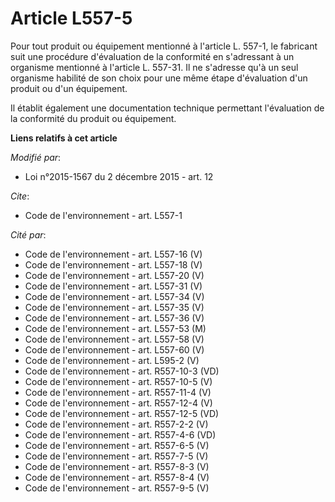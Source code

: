 # Article L557-5

Pour tout produit ou équipement mentionné à l'article L. 557-1, le fabricant suit une procédure d'évaluation de la conformité
en s'adressant à un organisme mentionné à l'article L. 557-31. Il ne s'adresse qu'à un seul organisme habilité de son choix
pour une même étape d'évaluation d'un produit ou d'un équipement.

Il établit également une documentation technique permettant l'évaluation de la conformité du produit ou équipement.

**Liens relatifs à cet article**

_Modifié par_:

  - Loi n°2015-1567 du 2 décembre 2015 - art. 12

_Cite_:

  - Code de l'environnement - art. L557-1

_Cité par_:

  - Code de l'environnement - art. L557-16 (V)
  - Code de l'environnement - art. L557-18 (V)
  - Code de l'environnement - art. L557-20 (V)
  - Code de l'environnement - art. L557-31 (V)
  - Code de l'environnement - art. L557-34 (V)
  - Code de l'environnement - art. L557-35 (V)
  - Code de l'environnement - art. L557-36 (V)
  - Code de l'environnement - art. L557-53 (M)
  - Code de l'environnement - art. L557-58 (V)
  - Code de l'environnement - art. L557-60 (V)
  - Code de l'environnement - art. L595-2 (V)
  - Code de l'environnement - art. R557-10-3 (VD)
  - Code de l'environnement - art. R557-10-5 (V)
  - Code de l'environnement - art. R557-11-4 (V)
  - Code de l'environnement - art. R557-12-4 (V)
  - Code de l'environnement - art. R557-12-5 (VD)
  - Code de l'environnement - art. R557-2-2 (V)
  - Code de l'environnement - art. R557-4-6 (VD)
  - Code de l'environnement - art. R557-6-5 (V)
  - Code de l'environnement - art. R557-7-5 (V)
  - Code de l'environnement - art. R557-8-3 (V)
  - Code de l'environnement - art. R557-8-4 (V)
  - Code de l'environnement - art. R557-9-5 (V)
